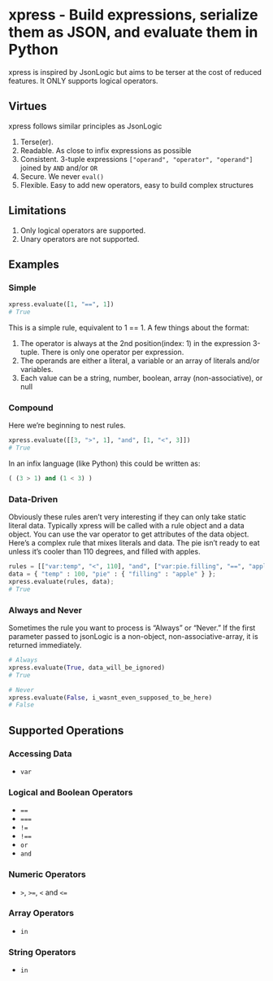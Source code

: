 # xpress - Build expressions, serialize them as JSON, and evaluate them in Python

xpress is inspired by JsonLogic but aims to be terser at the cost of reduced features. It ONLY supports logical operators.

## Virtues

xpress follows similar principles as JsonLogic

1. Terse(er).
2. Readable. As close to infix expressions as possible
3. Consistent. 3-tuple expressions `["operand", "operator", "operand"]` joined by `AND` and/or `OR` 
4. Secure. We never `eval()`
5. Flexible. Easy to add new operators, easy to build complex structures

## Limitations

1. Only logical operators are supported.
2. Unary operators are not supported.

## Examples

### Simple

```python
xpress.evaluate([1, "==", 1])
# True
```

This is a simple rule, equivalent to 1 == 1. A few things about the format:

1. The operator is always at the 2nd position(index: 1) in the expression 3-tuple. There is only one operator per expression.
2. The operands are either a literal, a variable or an array of literals and/or variables.
3. Each value can be a string, number, boolean, array (non-associative), or null

### Compound

Here we’re beginning to nest rules.

```python
xpress.evaluate([[3, ">", 1], "and", [1, "<", 3]])
# True
```

In an infix language (like Python) this could be written as:

```python
( (3 > 1) and (1 < 3) )
```

### Data-Driven

Obviously these rules aren’t very interesting if they can only take static literal data. Typically xpress will be called with a rule object and a data object. You can use the var operator to get attributes of the data object. Here’s a complex rule that mixes literals and data. The pie isn’t ready to eat unless it’s cooler than 110 degrees, and filled with apples.

```python
rules = [["var:temp", "<", 110], "and", ["var:pie.filling", "==", "apple"]]
data = { "temp" : 100, "pie" : { "filling" : "apple" } };
xpress.evaluate(rules, data);
# True
```

### Always and Never

Sometimes the rule you want to process is “Always” or “Never.” If the first parameter passed to jsonLogic is a non-object, non-associative-array, it is returned immediately.

```python
# Always
xpress.evaluate(True, data_will_be_ignored)
# True
```

```python
# Never
xpress.evaluate(False, i_wasnt_even_supposed_to_be_here)
# False
```

## Supported Operations

### Accessing Data

- `var`

### Logical and Boolean Operators

- `==`
- `===`
- `!=`
- `!==`
- `or`
- `and`

### Numeric Operators

- `>`, `>=`, `<` and `<=`

### Array Operators
- `in`

### String Operators
- `in`

